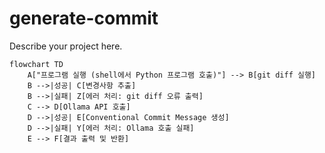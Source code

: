 # generate-commit

Describe your project here.

```mermaid
flowchart TD
    A["프로그램 실행 (shell에서 Python 프로그램 호출)"] --> B[git diff 실행]
    B -->|성공| C[변경사항 추출]
    B -->|실패| Z[에러 처리: git diff 오류 출력]
    C --> D[Ollama API 호출]
    D -->|성공| E[Conventional Commit Message 생성]
    D -->|실패| Y[에러 처리: Ollama 호출 실패]
    E --> F[결과 출력 및 반환]
```
